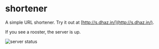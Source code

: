 # shortener

A simple URL shortener. Try it out at [http://s.dhaz.in/](http://s.dhaz.in/).

If you see a rooster, the server is up.

![server status](https://kaezarrex-shortener.herokuapp.com/XxjOZB)
